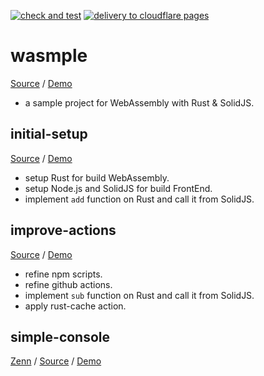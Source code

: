 [![check and test](https://github.com/a24k/wasmple/actions/workflows/ct.yml/badge.svg)](https://github.com/a24k/wasmple/actions/workflows/ct.yml)
[![delivery to cloudflare pages](https://github.com/a24k/wasmple/actions/workflows/cd-cfpages.yml/badge.svg)](https://github.com/a24k/wasmple/actions/workflows/cd-cfpages.yml)

# wasmple

[Source](https://github.com/a24k/wasmple) / [Demo](https://wasmple.pages.dev/)

- a sample project for WebAssembly with Rust & SolidJS.

## initial-setup

[Source](https://github.com/a24k/wasmple/tree/03e6d2962f6c6e2e79d4bd11a84e19dcfe0724f9) / [Demo](https://0a7e4583.wasmple.pages.dev/)

- setup Rust for build WebAssembly.
- setup Node.js and SolidJS for build FrontEnd.
- implement `add` function on Rust and call it from SolidJS.

## improve-actions

[Source](https://github.com/a24k/wasmple/tree/7eeb1bf65e563d45085a930586dc0cf27dfd7ed7) / [Demo](https://fd5aface.wasmple.pages.dev/)

- refine npm scripts.
- refine github actions.
- implement `sub` function on Rust and call it from SolidJS.
- apply rust-cache action.

## simple-console

[Zenn](https://zenn.dev/a24k/articles/20221012-wasmple-simple-console) / [Source](https://github.com/a24k/wasmple/tree/cc39624167b4f2f1b46804094de3f72f9bceebcd) / [Demo](https://dcd81fa3.wasmple.pages.dev/)

